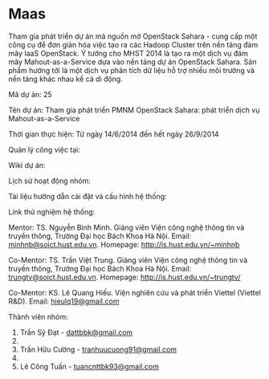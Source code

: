 Maas
====

Tham gia phát triển dự án mã nguồn mở OpenStack Sahara - cung cấp một công cụ để đơn giản hóa việc tạo ra các Hadoop Cluster trên nền tảng đám mây IaaS OpenStack. Ý tưởng cho MHST 2014 là tạo ra một dịch vụ đám mây Mahout-as-a-Service dựa vào nền tảng dự án OpenStack Sahara.  Sản phẩm  hướng tới là một dịch vụ phân tích dữ liệu hỗ trợ nhiều môi trường và nền tảng khác nhau kể cả di động.

Mã dự án: 25

Tên dự án: Tham gia phát triển PMNM OpenStack Sahara: phát triển dịch vụ Mahout-as-a-Service

Thời gian thực hiện: Từ ngày 14/6/2014 đến hết ngày 26/9/2014

Quản lý công việc tại: 

Wiki dự án: 

Lịch sử hoạt động nhóm:

Tài liệu hướng dẫn cài đặt và cấu hình hệ thống:

Link thử nghiệm hệ thống:


Mentor: TS. Nguyễn Bình Minh. Giảng viên Viện công nghệ thông tin và truyền thông, Trường Đại học Bách Khoa Hà Nội. Email: minhnb@soict.hust.edu.vn. Homepage: http://is.hust.edu.vn/~minhnb

Co-Mentor: TS. Trần Việt Trung. Giảng viên Viện công nghệ thông tin và truyền thông, Trường Đại học Bách Khoa Hà Nội. Email: trungtv@soict.hust.edu.vn. Homepage: http://is.hust.edu.vn/~trungtv/

Co-Mentor: KS. Lê Quang Hiếu. Viện nghiên cứu và phát triển Viettel (Viettel R&D). Email: hieulq19@gmail.com

Thành viên nhóm:
1. Trần Sỹ Đạt - dattbbk@gmail.com 
2. 
2. Trần Hữu Cường - tranhuucuong91@gmail.com
3. 
3. Lê Công Tuấn - tuancnttbk93@gmail.com

